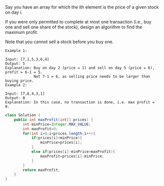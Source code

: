 Say you have an array for which the ith element is the price of a given stock on day i.

If you were only permitted to complete at most one transaction (i.e., buy one and sell one share of the stock), design an algorithm to find the maximum profit.

Note that you cannot sell a stock before you buy one.
```
Example 1:

Input: [7,1,5,3,6,4]
Output: 5
Explanation: Buy on day 2 (price = 1) and sell on day 5 (price = 6), profit = 6-1 = 5.
             Not 7-1 = 6, as selling price needs to be larger than buying price.
Example 2:

Input: [7,6,4,3,1]
Output: 0
Explanation: In this case, no transaction is done, i.e. max profit = 0.
```
```java
class Solution {
    public int maxProfit(int[] prices) {
        int minPrice=Integer.MAX_VALUE;
        int maxProfit=0;
        for(int i=0;i<prices.length;i++){
            if(prices[i]<minPrice){
                minPrice=prices[i];
            }
            else if(prices[i]-minPrice>maxProfit){
                maxProfit=prices[i]-minPrice;
            }
        }
        return maxProfit;
    }
}
```
